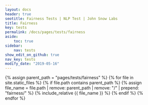 ```yaml
---
layout: docs
header: true
seotitle: Fairness Tests | NLP Test | John Snow Labs
title: Fairness
key: tests
permalink: /docs/pages/tests/fairness
aside:
    toc: true
sidebar:
    nav: tests
show_edit_on_github: true
nav_key: tests
modify_date: "2019-05-16"
---
```


{% assign parent_path = "pages/tests/fairness" %}
{% for file in site.static_files %}
    {% if file.path contains parent_path %}
        {% assign file_name = file.path | remove:  parent_path | remove:  "/" | prepend: "fairness/" %}
        {% include_relative {{ file_name }} %}
    {% endif %}
{% endfor %}
